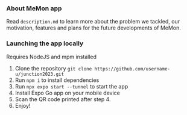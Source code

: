 ### About MeMon app

Read `description.md` to learn more about the problem we tackled, our motivation, features and plans for the future developments of MeMon.

### Launching the app locally 
Requires NodeJS and mpm installed

1. Clone the repository `git clone https://github.com/username-u/junction2023.git`
3. Run `npm i` to install dependencies
4. Run `npx expo start --tunnel` to start the app
5. Install Expo Go app on your mobile device
6. Scan the QR code printed after step 4.
7. Enjoy!